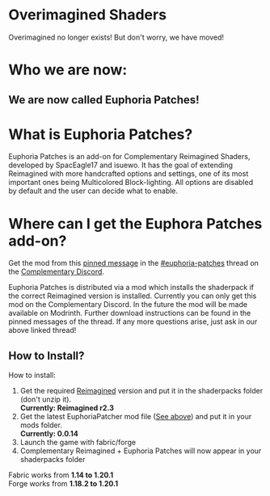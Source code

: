 # Overimagined Shaders
Overimagined no longer exists! But don't worry, we have moved!

# Who we are now:
## We are now called Euphoria Patches!

# What is Euphoria Patches?
Euphoria Patches is an add-on for Complementary Reimagined Shaders, developed by SpacEagle17 and isuewo. It has the goal of extending Reimagined with more handcrafted options and settings, one of its most important ones being Multicolored Block-lighting. All options are disabled by default and the user can decide what to enable.

# Where can I get the Euphora Patches add-on?

Get the mod from this [pinned message](https://discord.com/channels/744189556768636941/1005837848982847548/1086263167132368926) in the [#euphoria-patches](https://discord.com/channels/744189556768636941/1005837848982847548) thread on the [Complementary Discord](https://discord.gg/A6faFYt).

Euphoria Patches is distributed via a mod which installs the shaderpack if the correct Reimagined version is installed.
Currently you can only get this mod on the Complementary Discord. In the future the mod will be made available on Modrinth. Further download instructions can be found in the pinned messages of the thread.
If any more questions arise, just ask in our above linked thread!

## How to Install?
How to install:
1) Get the required [Reimagined](https://modrinth.com/shader/complementary-reimagined/versions) version and put it in the shaderpacks folder (don't unzip it). <br>
**Currently: Reimagined r2.3**
3) Get the latest EuphoriaPatcher mod file ([See above](https://github.com/isuewo/OverimaginedShaders/blob/release/README.md#L12)) and put it in your mods folder. <br>
**Currently: 0.0.14**
4) Launch the game with fabric/forge
5) Complementary Reimagined + Euphoria Patches will now appear in your shaderpacks folder

Fabric works from **1.14 to 1.20.1** <br>
Forge works from **1.18.2 to 1.20.1**
